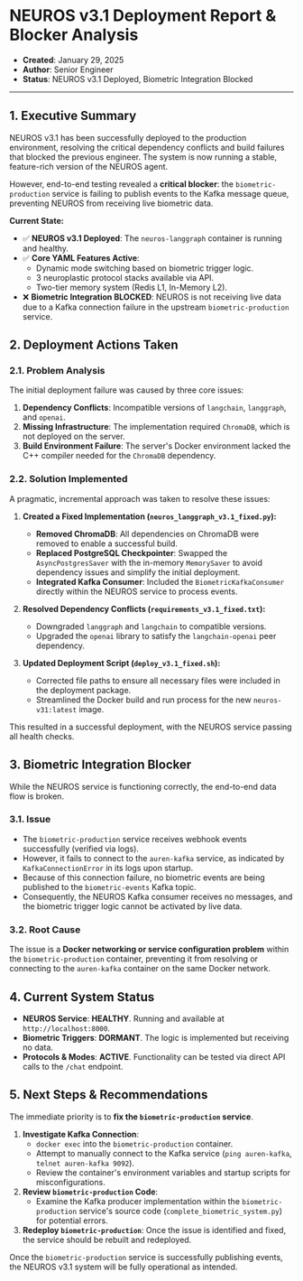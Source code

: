 # NEUROS v3.1 Deployment Report & Blocker Analysis

*   **Created**: January 29, 2025
*   **Author**: Senior Engineer
*   **Status**: NEUROS v3.1 Deployed, Biometric Integration Blocked

---

## 1. Executive Summary

NEUROS v3.1 has been successfully deployed to the production environment, resolving the critical dependency conflicts and build failures that blocked the previous engineer. The system is now running a stable, feature-rich version of the NEUROS agent.

However, end-to-end testing revealed a **critical blocker**: the `biometric-production` service is failing to publish events to the Kafka message queue, preventing NEUROS from receiving live biometric data.

**Current State:**
- ✅ **NEUROS v3.1 Deployed**: The `neuros-langgraph` container is running and healthy.
- ✅ **Core YAML Features Active**:
    -   Dynamic mode switching based on biometric trigger logic.
    -   3 neuroplastic protocol stacks available via API.
    -   Two-tier memory system (Redis L1, In-Memory L2).
- ❌ **Biometric Integration BLOCKED**: NEUROS is not receiving live data due to a Kafka connection failure in the upstream `biometric-production` service.

## 2. Deployment Actions Taken

### 2.1. Problem Analysis

The initial deployment failure was caused by three core issues:
1.  **Dependency Conflicts**: Incompatible versions of `langchain`, `langgraph`, and `openai`.
2.  **Missing Infrastructure**: The implementation required `ChromaDB`, which is not deployed on the server.
3.  **Build Environment Failure**: The server's Docker environment lacked the C++ compiler needed for the `ChromaDB` dependency.

### 2.2. Solution Implemented

A pragmatic, incremental approach was taken to resolve these issues:

1.  **Created a Fixed Implementation (`neuros_langgraph_v3.1_fixed.py`):**
    *   **Removed ChromaDB**: All dependencies on ChromaDB were removed to enable a successful build.
    *   **Replaced PostgreSQL Checkpointer**: Swapped the `AsyncPostgresSaver` with the in-memory `MemorySaver` to avoid dependency issues and simplify the initial deployment.
    *   **Integrated Kafka Consumer**: Included the `BiometricKafkaConsumer` directly within the NEUROS service to process events.

2.  **Resolved Dependency Conflicts (`requirements_v3.1_fixed.txt`):**
    *   Downgraded `langgraph` and `langchain` to compatible versions.
    *   Upgraded the `openai` library to satisfy the `langchain-openai` peer dependency.

3.  **Updated Deployment Script (`deploy_v3.1_fixed.sh`):**
    *   Corrected file paths to ensure all necessary files were included in the deployment package.
    *   Streamlined the Docker build and run process for the new `neuros-v31:latest` image.

This resulted in a successful deployment, with the NEUROS service passing all health checks.

## 3. Biometric Integration Blocker

While the NEUROS service is functioning correctly, the end-to-end data flow is broken.

### 3.1. Issue

- The `biometric-production` service receives webhook events successfully (verified via logs).
- However, it fails to connect to the `auren-kafka` service, as indicated by `KafkaConnectionError` in its logs upon startup.
- Because of this connection failure, no biometric events are being published to the `biometric-events` Kafka topic.
- Consequently, the NEUROS Kafka consumer receives no messages, and the biometric trigger logic cannot be activated by live data.

### 3.2. Root Cause

The issue is a **Docker networking or service configuration problem** within the `biometric-production` container, preventing it from resolving or connecting to the `auren-kafka` container on the same Docker network.

## 4. Current System Status

- **NEUROS Service**: **HEALTHY**. Running and available at `http://localhost:8000`.
- **Biometric Triggers**: **DORMANT**. The logic is implemented but receiving no data.
- **Protocols & Modes**: **ACTIVE**. Functionality can be tested via direct API calls to the `/chat` endpoint.

## 5. Next Steps & Recommendations

The immediate priority is to **fix the `biometric-production` service**.

1.  **Investigate Kafka Connection**:
    *   `docker exec` into the `biometric-production` container.
    *   Attempt to manually connect to the Kafka service (`ping auren-kafka`, `telnet auren-kafka 9092`).
    *   Review the container's environment variables and startup scripts for misconfigurations.
2.  **Review `biometric-production` Code**:
    *   Examine the Kafka producer implementation within the `biometric-production` service's source code (`complete_biometric_system.py`) for potential errors.
3.  **Redeploy `biometric-production`**: Once the issue is identified and fixed, the service should be rebuilt and redeployed.

Once the `biometric-production` service is successfully publishing events, the NEUROS v3.1 system will be fully operational as intended. 
